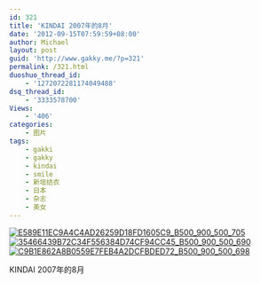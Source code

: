 ```yaml
---
id: 321
title: 'KINDAI 2007年的8月'
date: '2012-09-15T07:59:59+08:00'
author: Michael
layout: post
guid: 'http://www.gakky.me/?p=321'
permalink: /321.html
duoshuo_thread_id:
    - '1272072281174049488'
dsq_thread_id:
    - '3333578700'
Views:
    - '406'
categories:
    - 图片
tags:
    - gakki
    - gakky
    - kindai
    - smile
    - 新垣结衣
    - 日本
    - 杂志
    - 美女
---
```


[![E589E11EC9A4C4AD26259D18FD1605C9_B500_900_500_705](http://www.yui-aragaki.org/wp-content/uploads/img/E589E11EC9A4C4AD26259D18FD1605C9_B500_900_500_705.jpeg)](http://www.yui-aragaki.org/wp-content/uploads/img/E589E11EC9A4C4AD26259D18FD1605C9_B1280_1280_1100_1552.jpeg) [![35466439B72C34F556384D74CF94CC45_B500_900_500_690](http://www.yui-aragaki.org/wp-content/uploads/img/35466439B72C34F556384D74CF94CC45_B500_900_500_690.jpeg)](http://www.yui-aragaki.org/wp-content/uploads/img/35466439B72C34F556384D74CF94CC45_B1280_1280_1100_1520.jpeg) [![C9B1E862A8B0559E7FEB4A2DCFBDED72_B500_900_500_698](http://www.yui-aragaki.org/wp-content/uploads/img/C9B1E862A8B0559E7FEB4A2DCFBDED72_B500_900_500_698.jpeg)](http://www.yui-aragaki.org/wp-content/uploads/img/C9B1E862A8B0559E7FEB4A2DCFBDED72_B1280_1280_1100_1537.jpeg)

KINDAI 2007年的8月